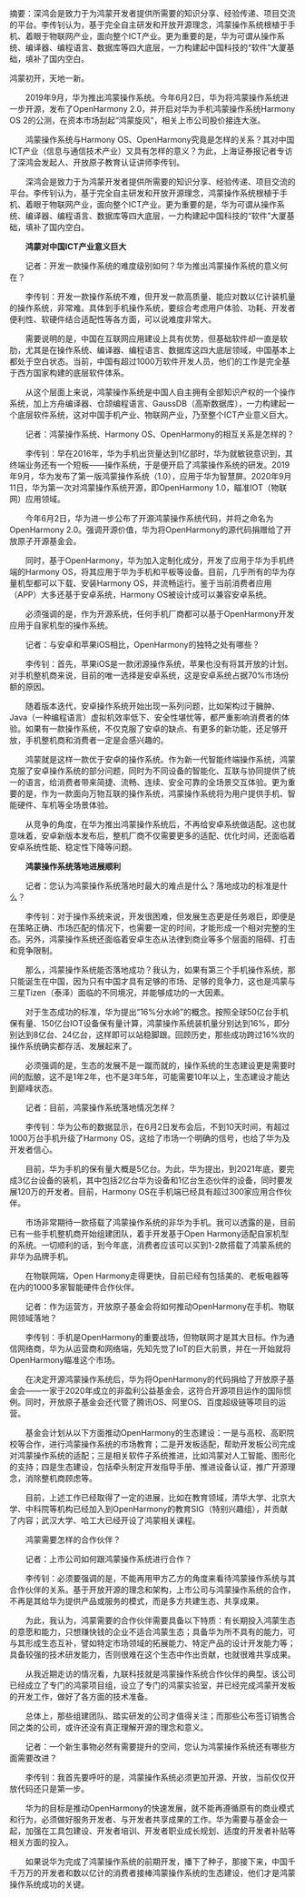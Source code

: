 摘要：深鸿会是致力于为鸿蒙开发者提供所需要的知识分享、经验传递、项目交流的平台。李传钊认为，基于完全自主研发和开放开源理念，鸿蒙操作系统根植于手机、着眼于物联网产业，面向整个ICT产业。更为重要的是，华为可谓从操作系统、编译器、编程语言、数据库等四大底层，一力构建起中国科技的“软件”大厦基础，填补了国内空白。

   鸿蒙初开，天地一新。

  2019年9月，华为推出鸿蒙操作系统。今年6月2日，华为将鸿蒙操作系统进一步开源，发布了OpenHarmony 2.0，并开启对华为手机鸿蒙操作系统Harmony OS 2的公测，在资本市场刮起“鸿蒙旋风”，相关上市公司股价接连大涨。

  鸿蒙操作系统与Harmony OS、OpenHarmony究竟是怎样的关系？其对中国ICT产业（信息与通信技术产业）又具有怎样的意义？为此，上海证券报记者专访了深鸿会发起人、开放原子教育认证讲师李传钊。

  深鸿会是致力于为鸿蒙开发者提供所需要的知识分享、经验传递、项目交流的平台。李传钊认为，基于完全自主研发和开放开源理念，鸿蒙操作系统根植于手机、着眼于物联网产业，面向整个ICT产业。更为重要的是，华为可谓从操作系统、编译器、编程语言、数据库等四大底层，一力构建起中国科技的“软件”大厦基础，填补了国内空白。

  **鸿蒙对中国ICT产业意义巨大**

  记者：开发一款操作系统的难度级别如何？华为推出鸿蒙操作系统的意义何在？

  李传钊：开发一款操作系统不难，但开发一款高质量、能应对数以亿计装机量的操作系统，非常难。具体到手机操作系统，要综合考虑用户体验、功耗、开发者便利性、软硬件结合适配性等各方面，可以说难度非常大。

  需要说明的是，中国在互联网应用建设上具有优势，但基础软件却一直是软肋，尤其是在操作系统、编译器、编程语言、数据库这四大底层领域，中国基本上都处于空白状态。当前，中国有超过1000万软件开发人员，他们的工作是完全基于西方国家构建的底层软件体系。

  从这个层面上来说，鸿蒙操作系统是中国人自主拥有全部知识产权的一个操作系统，加上方舟编译器、仓颉编程语言、GaussDB（高斯数据库），一力构建起一个底层软件系统，这对中国手机产业、物联网产业，乃至整个ICT产业意义巨大。

  记者：鸿蒙操作系统、Harmony OS、OpenHarmony的相互关系是怎样的？

  李传钊：早在2016年，华为手机出货量达到1亿部时，华为就敏锐意识到，其终端业务还有一个短板——操作系统，于是便开启了鸿蒙操作系统的研发。2019年9月，华为发布了第一版鸿蒙操作系统（1.0），应用于华为智慧屏。2020年9月11日，华为第一次对鸿蒙操作系统开源，即OpenHarmony 1.0，瞄准IOT（物联网）应用领域。

  今年6月2日，华为进一步公布了开源鸿蒙操作系统代码，并将之命名为OpenHarmony 2.0。强调开源价值，华为将OpenHarmony的源代码捐赠给了开放原子开源基金会。

  同时，基于OpenHarmony，华为加入定制化成分，开发了应用于华为手机终端的Harmony OS，将其应用于华为手机和平板等设备。目前，几乎所有的华为存量机型都可以下载、安装Harmony OS，并流畅运行。鉴于当前消费者应用（APP）大多还基于安卓系统，Harmony OS被设计成可以兼容安卓系统。

  必须强调的是，作为开源系统，任何手机厂商都可以基于OpenHarmony开发应用于自家机型的操作系统。

  记者：与安卓和苹果iOS相比，OpenHarmony的独特之处有哪些？

  李传钊：首先，苹果iOS是一款闭源操作系统，苹果也没有将其开放的计划。对手机整机商来说，目前的唯一选择是安卓系统，这是安卓系统占据70%市场份额的原因。

  随着版本迭代，安卓操作系统开始出现一系列问题，比如架构过于臃肿、Java（一种编程语言）虚拟机效率低下、安全性堪忧等，都严重影响消费者的体验。如果有一款操作系统，不仅克服了安卓的缺点、有更多的新功能，还足够开放，手机整机商和消费者一定是会感兴趣的。

  鸿蒙就是这样一款优于安卓的操作系统。作为新一代智能终端操作系统，鸿蒙克服了安卓操作系统的部分问题，同时为不同设备的智能化、互联与协同提供了统一的语言，给消费者带来简捷、流畅、连续、安全可靠的全场景交互体验。更为重要的是，作为一款面向万物互联的操作系统，鸿蒙操作系统将为用户提供手机、智能硬件、车机等全场景体验。

  从竞争的角度，在华为推出鸿蒙操作系统后，不再给安卓系统做适配。这也就意味着，安卓新版本发布后，整机厂商不仅需要更多的适配、优化时间，还面临着安卓系统性能、稳定性下降等问题。

  **鸿蒙操作系统落地进展顺利**

  记者：您认为鸿蒙操作系统落地时最大的难点是什么？落地成功的标准是什么？

  李传钊：对于操作系统来说，开发很困难，但发展生态更是任务艰巨，即便是在策略正确、市场匹配的情况下，也需要一定的时间，才能形成一个相对完整的生态。另外，鸿蒙操作系统还面临着安卓生态从法律到商业等多个层面的阻碍、打击和竞争限制。

  那么，鸿蒙操作系统能否落地成功？我认为，如果有第三个手机操作系统，那只能诞生在中国，因为只有中国才具有足够的市场、足够的竞争力，这也是鸿蒙与三星Tizen（泰泽）面临的不同境况，并能够成功的一大因素。

  对于生态成功的标准，华为提出“16%分水岭”的概念。按照全球50亿台手机保有量、150亿台IOT设备保有量计算，鸿蒙操作系统装机量分别达到16%，即分别达到8亿台、24亿台，这样即可以站稳脚跟。回顾历史，那些成功跨过16%坎的操作系统确实都存活、发展起来了。

  必须强调的是，生态的发展不是一蹴而就的，操作系统的生态建设更是需要时间的酝酿，这不是1年2年，也不是3年5年，可能需要10年以上，生态建设才能达到巅峰状态。

  记者：目前，鸿蒙操作系统落地情况怎样？

  李传钊：华为公布的数据显示，在6月2日发布会后，不到10天时间，有超过1000万台手机升级了Harmony OS，这给了市场一个明确的信号，也给了华为及开发者信心。

  目前，华为手机的保有量大概是5亿台。为此，华为提出，到2021年底，要完成3亿台设备的装机，其中包括2亿台华为设备和1亿台生态伙伴的设备，同时要发展120万的开发者。目前，Harmony OS在手机端已经具有超过300家应用合作伙伴。

  市场非常期待一款搭载了鸿蒙操作系统的非华为手机。我可以透露的是，目前已有一些手机整机商开始组建团队，着手开发基于Open Harmony适配自家机型的系统。一切顺利的话，到今年底，消费者应该可以买到1-2款搭载了鸿蒙系统的非华为品牌手机。

  在物联网端，Open Harmony走得更快，目前已经有包括美的、老板电器等在内的1000多家智能硬件合作伙伴。

  记者：作为运营方，开放原子基金会将如何推动OpenHarmony在手机、物联网领域落地？

  李传钊：手机是OpenHarmony的重要战场，但物联网才是其大目标。作为通信网络商，华为从运营商和网络端，先知先觉了IoT的巨大前景，并在一开始就将OpenHarmony瞄准这个市场。

  在决定开源鸿蒙操作系统后，华为将OpenHarmony的代码捐给了开放原子基金会——一家于2020年成立的非盈利公益基金会，这符合开源项目运作的国际惯例。同时，开放原子基金会还代管了腾讯OS、阿里OS、百度超级链等项目的运营。

  基金会计划从以下方面推动OpenHarmony的生态建设：一是与高校、高职院校等合作，进行鸿蒙操作系统的市场教育；二是开发板适配，帮助开发板公司完成对鸿蒙操作系统的适配；三是相关软件子系统推进，比如鸿蒙对人工智能、图形化的支持；四是生态建设，包括牵头制定开发指导手册、推进设备认证，推广开源理念，消除整机商顾虑等。

  目前，上述工作已经取得了一定的进展，比如在教育领域，清华大学、北京大学、中科院等机构已经加入到OpenHarmony的教育SIG（特别兴趣组），并贡献了内容；武汉大学、哈工大已经开设了鸿蒙相关课程。

  鸿蒙需要怎样的合作伙伴？

  记者：上市公司如何跟鸿蒙操作系统进行合作？

  李传钊：必须要强调的是，不能再用甲方乙方的角度来看待鸿蒙操作系统与其合作伙伴的关系。基于开放开源的理念和架构，上市公司与鸿蒙操作系统的合作，不再是其给华为提供产品或服务的模式，而是多方共建生态、共享成果。

  为此，我认为，鸿蒙需要的合作伙伴需要具备以下特质：有长期投入鸿蒙生态的意愿和能力，只想赚快钱的企业不适合鸿蒙生态；具备华为所不具有的能力，可与其形成生态互补，譬如特定市场领域的拓展能力、特定产品的设计开发能力等；具备较强的技术研发能力，否则很难在这个生态中作出贡献，也就很难共享成果。

  从我近期走访的情况看，九联科技就是鸿蒙操作系统合作伙伴的典型。该公司已经成立了专门的鸿蒙项目组，设立了专门的鸿蒙实验室，并已经完成鸿蒙开发板的开发工作，做好了各方面的技术准备。

  总体上，那些组建团队、踏实研发的公司才值得关注；而那些公布签订销售合同之类的公司，或许还没有真正理解开源的理念和意义。

  记者：一个新生事物必然有需要提升的空间，您认为鸿蒙操作系统还有哪些方面需要改进？

  李传钊：我首先要呼吁的是，鸿蒙操作系统必须更加开源、开放，当前仅仅开放代码还只是第一步。

  华为的目标是推动OpenHarmony的快速发展，就不能再遵循原有的商业模式和行为，必须做好服务开发者、与开发者共享成果的工作。华为需要与基金会一起，加强在工具包建设、开发者培训、开发者职业成长规划、适度的开发者补贴等相关方面的投入。

  如果说华为完成了鸿蒙操作系统的前期开发，播下了种子，那接下来，中国千千万万的开发者和数以亿计的消费者接棒鸿蒙操作系统的生态建设，他们才是鸿蒙操作系统成功的关键。

 